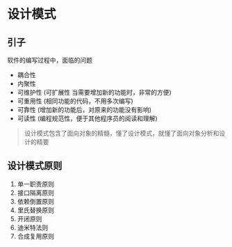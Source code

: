 # 设计模式

## 引子
软件的编写过程中，面临的问题

- 耦合性
- 内聚性
- 可维护性 (可扩展性 当需要增加新的功能时，非常的方便)
- 可重用性 (相同功能的代码，不用多次编写)
- 可靠性 (增加新的功能后，对原来的功能没有影响)
- 可读性 (编程规范性，便于其他程序员的阅读和理解)


> 设计模式包含了面向对象的精髓，懂了设计模式，就懂了面向对象分析和设计的精要

## 设计模式原则

1. 单一职责原则
2. 接口隔离原则
3. 依赖倒置原则
4. 里氏替换原则
5. 开闭原则
6. 迪米特法则
7. 合成复用原则